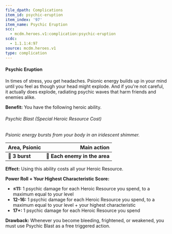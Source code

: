 ```yaml
---
file_dpath: Complications
item_id: psychic-eruption
item_index: '97'
item_name: Psychic Eruption
scc:
  - mcdm.heroes.v1:complication:psychic-eruption
scdc:
  - 1.1.1:4:97
source: mcdm.heroes.v1
type: complication
---
```


#### Psychic Eruption

In times of stress, you get headaches. Psionic energy builds up in your mind until you feel as though your head might explode. And if you're not careful, it actually does explode, radiating psychic waves that harm friends and enemies alike.

**Benefit:** You have the following heroic ability.

###### Psychic Blast (Special Heroic Resource Cost)

*Psionic energy bursts from your body in an iridescent shimmer.*

| **Area, Psionic** |               **Main action** |
| ----------------- | ----------------------------: |
| **📏 3 burst**    | **🎯 Each enemy in the area** |

**Effect:** Using this ability costs all your Heroic Resource.

**Power Roll + Your Highest Characteristic Score:**

- **≤11:** 1 psychic damage for each Heroic Resource you spend, to a maximum equal to your level
- **12-16:** 1 psychic damage for each Heroic Resource you spend, to a maximum equal to your level + your highest characteristic
- **17+:** 1 psychic damage for each Heroic Resource you spend

**Drawback:** Whenever you become bleeding, frightened, or weakened, you must use Psychic Blast as a free triggered action.
